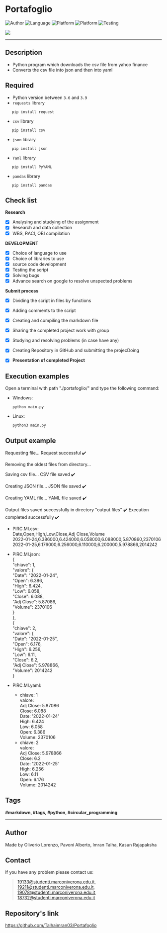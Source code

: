 # Portafoglio
![Author](https://img.shields.io/badge/author-Oliverio%20Lorenzo,%20%20Pavoni%20Alberto,%20%20Imran%20Talha,%20%20Kasun%20Rajapaksha-blue)
![Language](https://img.shields.io/badge/language-python-orange?style=flat)
![Platform](https://img.shields.io/badge/OS%20platform%20supported-Windows-blue?style=flat)
![Platform](https://img.shields.io/badge/OS%20platform%20supported-Linux-blue?style=flat)
![Testing](https://img.shields.io/badge/version-v01.01-green)

![](https://www.zdnet.com/a/img/resize/0a6b0be2f543ddbf313fc83a706b807b77c3c202/2021/07/19/8a337c80-5ed6-43a1-98fb-b981d420890f/programming-languages-shutterstock-1680857539.jpg?auto=webp&fit=crop&height=900&width=1200)

***

## Description

- Python program which downloads the csv file from yahoo finance
- Converts the csv file into json and then into yaml

## Required

- Python version between `3.6` and `3.9`
- `requests` library
 ```commandline
    pip install request
 ```
    
- `csv` library
 ```commandline
    pip install csv
 ```

- `json` library
 ```commandline
    pip install json
 ```
    
- `Yaml` library
 ```commandline
    pip install PyYAML
 ```
    
- `pandas` library
 ```commandline
    pip install pandas
 ```
 
 ## Check list
**Research** 
- [x] Analysing and studying of the assignment                    
- [x] Research and data collection                                
- [x] WBS, RACI, OBI compilation                                  

**DEVELOPMENT**                                             
- [x] Choice of language to use                                   
- [x] Choice of libraries to use                                  
- [x] source code development                                     
- [x] Testing the script                                          
- [x] Solving bugs                                                
- [x] Advance search on google to resolve unspected problems      

**Submit process**                                          
- [x] Dividing the script in files by functions                   
- [x] Adding comments to the script                               
- [x] Creating and compiling the markdown file                    
- [x] Sharing the completed project work with group               
- [x] Studying and resolving problems  (in case have any)         
- [x] Creating Repository in GitHub and submitting the projecDoing
- [x] **Presentation of completed Project**                                            


## Execution examples

Open a terminal with path "./portafoglio/" and type the following command:

- Windows:
  ```
  python main.py
  ```

- Linux:
  ```
  python3 main.py
  ```
## Output example

Requesting file...
Request successful ✔️ 

Removing the oldest files from directory...

Saving csv file...
CSV file saved ✔️ 

Creating JSON file...
JSON file saved ✔️ 

Creating YAML file...
YAML file saved ✔️ 

Output files saved successfully in directory "output files" ✔️
Execution completed successfully ✔️ 


- PIRC.MI.csv:  
  Date,Open,High,Low,Close,Adj Close,Volume  
  2022-01-24,6.386000,6.424000,6.058000,6.088000,5.870860,2370106  
  2022-01-25,6.176000,6.256000,6.110000,6.200000,5.978866,2014242  

- PIRC.MI.json:  
   {  
       "chiave": 1,  
       "valore": {  
           "Date": "2022-01-24",  
           "Open": 6.386,  
           "High": 6.424,  
           "Low": 6.058,  
           "Close": 6.088,  
           "Adj Close": 5.87086,  
           "Volume": 2370106  
       }  
   },  
   {  
       "chiave": 2,  
       "valore": {  
           "Date": "2022-01-25",  
           "Open": 6.176,  
           "High": 6.256,  
           "Low": 6.11,  
           "Close": 6.2,  
           "Adj Close": 5.978866,  
           "Volume": 2014242  
     }  

- PIRC.MI.yaml:  
   - chiave: 1  
     valore:  
       Adj Close: 5.87086  
       Close: 6.088  
       Date: '2022-01-24'  
       High: 6.424  
       Low: 6.058  
       Open: 6.386  
       Volume: 2370106  
   - chiave: 2  
     valore:  
       Adj Close: 5.978866  
       Close: 6.2  
       Date: '2022-01-25'  
       High: 6.256  
       Low: 6.11  
       Open: 6.176  
       Volume: 2014242  
  
  
## Tags

 **#markdown, #tags, #python, #circular_programming**

***

## Author

Made by Oliverio Lorenzo, Pavoni Alberto, Imran Talha, Kasun Rajapaksha

## Contact

If you have any problem please contact us:
> 19133@studenti.marconiverona.edu.it,
> 19211@studenti.marconiverona.edu.it,
> 19078@studenti.marconiverona.edu.it,
> 18732@studenti.marconiverona.edu.it
 
 ## Repository's link
 
 https://github.com/Talhaimran03/Portafoglio
 
